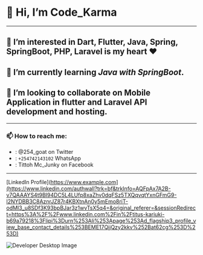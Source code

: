 # 👋 Hi, I’m Code_Karma
---
## 👀 I’m interested in **Dart, Flutter, Java, Spring, SpringBoot, PHP, Laravel** is my heart ❤️
## 🌱 I’m currently learning *Java with SpringBoot*.
## 💞️ I’m looking to collaborate on Mobile Application in flutter and Laravel API development and hosting.
---
### 📫 How to reach me:
- : @254_goat on Twitter
- : `+254742143102` WhatsApp
- : Tittoh Mc_Junky on Facebook
---
[LinkedIn Profile](https://www.example.com](https://www.linkedin.com/authwall?trk=bf&trkInfo=AQFpAx7A2B-v7QAAAYS4t9BI94DC5L4LUfp8xaZhv0dqFSz5TXQqvqtYxnGFmG9-l2NYDBB3C8AznrJZ87r4KBXtnAn0y5mEmo8riT-odMI3_u8SDf3K93bpBJar3z1wvTsX5q4=&original_referer=&sessionRedirect=https%3A%2F%2Fwww.linkedin.com%2Fin%2Ftitus-kariuki-b69a79218%3Flipi%3Durn%253Ali%253Apage%253Ad_flagship3_profile_view_base_contact_details%253BEME17QjjQzy2kkv%252Bat62cg%253D%253D)


![Developer Desktop Image]("images/image.jpg")
